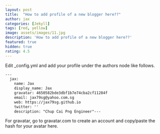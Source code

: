 ```yaml
---
layout: post
title:  "How to add profile of a new blogger here??"
author: jax
categories: [Jekyll]
tags: [red, yellow]
image: assets/images/11.jpg
description: 'How to add profile of a new blogger here??'
featured: true
hidden: true
rating: 4.5
---
```

Edit _config.yml and add your profile under the authors node like follows.

```html
---
  jax:
    name: Jax
    display_name: Jax
    gravatar: 4650582bde3dbf1b7e74cba2cf11284f
    email: jax79sg@yahoo.com.sg
    web: https://jax79sg.github.io
    twitter: ''
    description: "Chup Cai Png Engineer"---
```
For gravatar, go to gravatar.com to create an account and copy/paste the hash for your avatar here.
 
